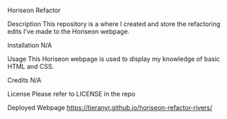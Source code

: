Horiseon Refactor

Description
This repository is a where I created and store the refactoring edits I've made to the Horiseon webpage.

Installation
N/A

Usage
This Horiseon webpage is used to display my knowledge of basic HTML and CSS.

Credits
N/A

License
Please refer to LICENSE in the repo

Deployed Webpage
https://tieranyr.github.io/horiseon-refactor-rivers/
